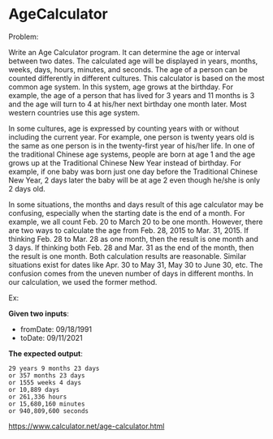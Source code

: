 # AgeCalculator
Problem:

Write an Age Calculator program. It can determine the age or interval between two dates. The calculated age will be displayed in years, months, weeks, days, hours, minutes, and seconds.
The age of a person can be counted differently in different cultures. This calculator is based on the most common age system. In this system, age grows at the birthday. For example, the age of a person that has lived for 3 years and 11 months is 3 and the age will turn to 4 at his/her next birthday one month later. Most western countries use this age system.

In some cultures, age is expressed by counting years with or without including the current year. For example, one person is twenty years old is the same as one person is in the twenty-first year of his/her life. In one of the traditional Chinese age systems, people are born at age 1 and the age grows up at the Traditional Chinese New Year instead of birthday. For example, if one baby was born just one day before the Traditional Chinese New Year, 2 days later the baby will be at age 2 even though he/she is only 2 days old.

In some situations, the months and days result of this age calculator may be confusing, especially when the starting date is the end of a month. For example, we all count Feb. 20 to March 20 to be one month. However, there are two ways to calculate the age from Feb. 28, 2015 to Mar. 31, 2015. If thinking Feb. 28 to Mar. 28 as one month, then the result is one month and 3 days. If thinking both Feb. 28 and Mar. 31 as the end of the month, then the result is one month. Both calculation results are reasonable. Similar situations exist for dates like Apr. 30 to May 31, May 30 to June 30, etc. The confusion comes from the uneven number of days in different months. In our calculation, we used the former method.

Ex: 

**Given two inputs**:
- fromDate: 09/18/1991
- toDate: 09/11/2021

**The expected output**:

```
29 years 9 months 23 days
or 357 months 23 days
or 1555 weeks 4 days
or 10,889 days
or 261,336 hours
or 15,680,160 minutes
or 940,809,600 seconds
```
https://www.calculator.net/age-calculator.html
